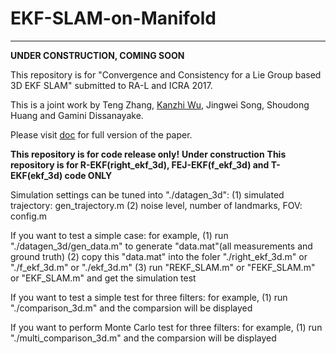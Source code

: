 # EKF-SLAM-on-Manifold

------------------------

__UNDER CONSTRUCTION, COMING SOON__

This repository is for "Convergence and Consistency for a Lie Group based 3D EKF SLAM" submitted to RA-L and ICRA 2017.

This is a joint work by Teng Zhang, [Kanzhi Wu](kanzhi.me), Jingwei Song, Shoudong Huang and Gamini Dissanayake.

Please visit [doc](https://github.com/RomaTeng/EKF-SLAM-on-Manifold/tree/master/doc) for full version of the paper.

__This repository is for code release only!__
__Under construction__
__This repository is for R-EKF(right_ekf_3d), FEJ-EKF(f_ekf_3d) and T-EKF(ekf_3d) code ONLY__


Simulation settings can be tuned into "./datagen_3d":
(1) simulated trajectory:       gen_trajectory.m
(2) noise level, number of landmarks, FOV: config.m




If you want to test a simple case:
for example,
(1)   run "./datagen_3d/gen_data.m" to generate "data.mat"(all measurements and ground truth)
(2)   copy this "data.mat" into the foler "./right_ekf_3d.m" or "./f_ekf_3d.m" or "./ekf_3d.m"
(3)   run "REKF_SLAM.m" or "FEKF_SLAM.m" or "EKF_SLAM.m"    and get the simulation test


If you want to test a simple test for three filters:
for example,
(1)   run "./comparison_3d.m" and the comparsion will be displayed


If you want to perform Monte Carlo test for three filters:
for example,
(1)   run "./multi_comparison_3d.m" and the comparsion will be displayed
